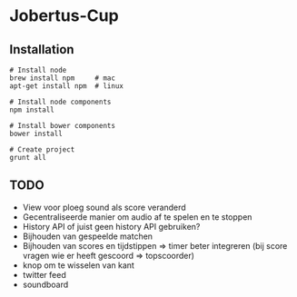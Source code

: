 Jobertus-Cup
============
Installation
------------
    # Install node
    brew install npm     # mac
    apt-get install npm  # linux
 
    # Install node components
    npm install

    # Install bower components
    bower install

    # Create project
    grunt all

TODO
----
 - View voor ploeg sound als score veranderd
 - Gecentraliseerde manier om audio af te spelen en te stoppen
 - History API of juist geen history API gebruiken?
 - Bijhouden van gespeelde matchen
 - Bijhouden van scores en tijdstippen => timer beter integreren (bij score vragen wie er heeft gescoord => topscoorder)
 - knop om te wisselen van kant
 - twitter feed
 - soundboard
